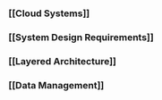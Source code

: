 ### [[Cloud Systems]]
### [[System Design Requirements]]
### [[Layered Architecture]]
### [[Data Management]]